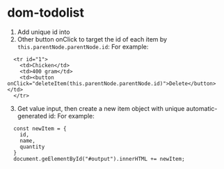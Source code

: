 # dom-todolist

1. Add unique id into <tr>
2. Other button onClick to target the id of each item by `this.parentNode.parentNode.id`:
  For example:
  ```
    <tr id="1">
      <td>Chicken</td>
      <td>400 gram</td>
      <td><button onClick="deleteItem(this.parentNode.parentNode.id)">Delete</button></td>
    </tr>
  ```
3. Get value input, then create a new item object with unique automatic-generated id:
  For example: 
  ```
    const newItem = {
      id, 
      name,
      quantity
    }
    document.geElementById("#output").innerHTML += newItem;
  ```
